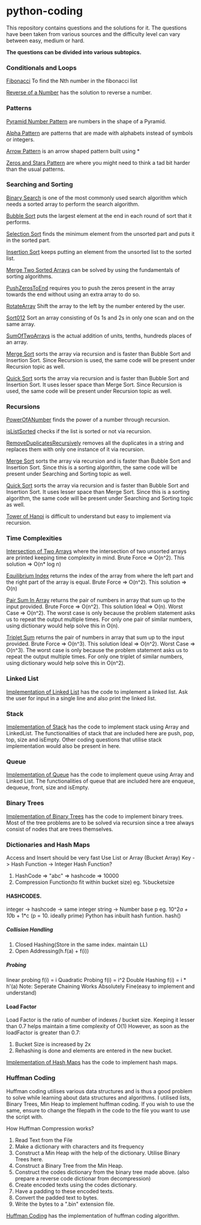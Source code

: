 # python-coding

This repository contains questions and the solutions for it.
The questions have been taken from various sources and the difficulty level can vary between easy, medium or hard.

**The questions can be divided into various subtopics.**

### Conditionals and Loops
[Fibonacci](https://github.com/karanmalh0tra/python-coding/tree/master/NthFibonacciNumber) To find the Nth number in the fibonacci list

[Reverse of a Number](https://github.com/karanmalh0tra/python-coding/tree/master/ReverseOfANumber) has the solution to reverse a number.

### Patterns

[Pyramid Number Pattern](https://github.com/karanmalh0tra/python-coding/tree/master/PyramidNumberPattern) are numbers in the shape of a Pyramid.

[Alpha Pattern](https://github.com/karanmalh0tra/python-coding/blob/master/AlphaPattern) are patterns that are made with alphabets instead of symbols or integers.

[Arrow Pattern](https://github.com/karanmalh0tra/python-coding/tree/master/ArrowPattern) is an arrow shaped pattern built using *

[Zeros and Stars Pattern](https://github.com/karanmalh0tra/python-coding/tree/master/ZerosAndStarsPattern) are where you might need to think a tad bit harder than the usual patterns.

### Searching and Sorting
[Binary Search](https://github.com/karanmalh0tra/python-coding/tree/master/BinarySearch) is one of the most commonly used search algorithm which needs a sorted array to perform the search algorithm.

[Bubble Sort](https://github.com/karanmalh0tra/python-coding/tree/master/BubbleSort) puts the largest element at the end in each round of sort that it performs.

[Selection Sort](https://github.com/karanmalh0tra/python-coding/tree/master/SelectionSort) finds the minimum element from the unsorted part and puts it in the sorted part.

[Insertion Sort](https://github.com/karanmalh0tra/python-coding/tree/master/InsertionSort) keeps putting an element from the unsorted list to the sorted list.

[Merge Two Sorted Arrays](https://github.com/karanmalh0tra/python-coding/tree/master/MergeTwoSortedArrays) can be solved by using the fundamentals of sorting algorithms.

[PushZerosToEnd](https://github.com/karanmalh0tra/python-coding/tree/master/PushZerosToEnd) requires you to push the zeros present in the array towards the end without using an extra array to do so.

[RotateArray](https://github.com/karanmalh0tra/python-coding/tree/master/RotateArray) Shift the array to the left by the number entered by the user.

[Sort012](https://github.com/karanmalh0tra/python-coding/tree/master/Sort012) Sort an array consisting of 0s 1s and 2s in only one scan and on the same array.

[SumOfTwoArrays](https://github.com/karanmalh0tra/python-coding/tree/master/SumOfTwoArrays) is the actual addition of units, tenths, hundreds places of an array.

[Merge Sort](https://github.com/karanmalh0tra/python-coding/tree/master/MergeSort) sorts the array via recursion and is faster than Bubble Sort and Insertion Sort. Since Recursion is used, the same code will be present under Recursion topic as well.

[Quick Sort](https://github.com/karanmalh0tra/python-coding/tree/master/QuickSort) sorts the array via recursion and is faster than Bubble Sort and Insertion Sort. It uses lesser space than Merge Sort. Since Recursion is used, the same code will be present under Recursion topic as well.


### Recursions

[PowerOfANumber](https://github.com/karanmalh0tra/python-coding/tree/master/PowerOfANumber) finds the power of a number through recursion.

[isListSorted](https://github.com/karanmalh0tra/python-coding/tree/master/isListSorted) checks if the list is sorted or not via recursion.

[RemoveDuplicatesRecursively](https://github.com/karanmalh0tra/python-coding/tree/master/RemoveDuplicatesRecursively) removes all the duplicates in a string and replaces them with only one instance of it via recursion.

[Merge Sort](https://github.com/karanmalh0tra/python-coding/tree/master/MergeSort) sorts the array via recursion and is faster than Bubble Sort and Insertion Sort. Since this is a sorting algorithm, the same code will be present under Searching and Sorting topic as well.

[Quick Sort](https://github.com/karanmalh0tra/python-coding/tree/master/QuickSort) sorts the array via recursion and is faster than Bubble Sort and Insertion Sort. It uses lesser space than Merge Sort. Since this is a sorting algorithm, the same code will be present under Searching and Sorting topic as well.

[Tower of Hanoi](https://github.com/karanmalh0tra/python-coding/tree/master/TowerOfHanoi) is difficult to understand but easy to implement via recursion.


### Time Complexities

[Intersection of Two Arrays](https://github.com/karanmalh0tra/python-coding/tree/master/IntersectonOfTwoArrays) where the intersection of two unsorted arrays are printed keeping time complexity in mind. Brute Force => O(n^2). This solution => O(n* log n)

[Equilibrium Index](https://github.com/karanmalh0tra/python-coding/tree/master/ArrayEquilibriumIndex) returns the index of the array from where the left part and the right part of the array is equal. Brute Force => O(n^2). This solution => O(n)

[Pair Sum In Array](https://github.com/karanmalh0tra/python-coding/tree/master/PairSumInArray) returns the pair of numbers in array that sum up to the input provided. Brute Force => O(n^2). This solution Ideal => O(n). Worst Case => O(n^2). The worst case is only because the problem statement asks us to repeat the output multiple times. For only one pair of similar numbers, using dictionary would help solve this in O(n).

[Triplet Sum](https://github.com/karanmalh0tra/python-coding/tree/master/TripletSum) returns the pair of numbers in array that sum up to the input provided. Brute Force => O(n^3). This solution Ideal => O(n^2). Worst Case => O(n^3). The worst case is only because the problem statement asks us to repeat the output multiple times. For only one triplet of similar numbers, using dictionary would help solve this in O(n^2).

### Linked List

[Implementation of Linked List](https://github.com/karanmalh0tra/python-coding/tree/master/LinkedListImplementation) has the code to implement a linked list. Ask the user for input in a single line and also print the linked list.

### Stack

[Implementation of Stack](https://github.com/karanmalh0tra/python-coding/tree/master/StackImplementation) has the code to implement stack using Array and LinkedList. The functionalities of stack that are included here are push, pop, top, size and isEmpty.
Other coding questions that utilise stack implementation would also be present in here.

### Queue

[Implementation of Queue](https://github.com/karanmalh0tra/python-coding/tree/master/QueueImplementation) has the code to implement queue using Array and Linked List. The functionalities of queue that are included here are enqueue, dequeue, front, size and isEmpty.

### Binary Trees

[Implementation of Binary Trees](https://github.com/karanmalh0tra/python-coding/tree/master/BinaryTreeImplementation) has the code to implement binary trees. Most of the tree problems are to be solved via recursion since a tree always consist of nodes that are trees themselves.

### Dictionaries and Hash Maps
Access and Insert should be very fast
Use List or Array (Bucket Array)
Key -> Hash Function -> Integer
Hash Function?
  1. HashCode => "abc" => hashcode => 10000
  2. Compression Function(to fit within bucket size) eg. %bucketsize
#### HASHCODES.
 integer -> hashcode -> same integer
 string -> Number base p eg. 10^2*a + 10*b + 1*c (p = 10. ideally prime)
Python has inbuilt hash funtion. hash()
##### Collision Handling
  1. Closed Hashing(Store in the same index. maintain LL)
  2. Open Addressing(h.f(a) + f(i))
##### Probing
linear probing f(i) = i
Quadratic Probing f(i) = i^2
Double Hashing f(i) = i * h'(a)
Note: Seperate Chaining Works Absolutely Fine(easy to implement and understand)

#### Load Factor
Load Factor is the ratio of number of indexes / bucket size.
Keeping it lesser than 0.7 helps maintain a time complexity of O(1)
However, as soon as the loadFactor is greater than 0.7:
  1. Bucket Size is increased by 2x
  2. Rehashing is done and elements are entered in the new bucket.

[Implementation of Hash Maps](https://github.com/karanmalh0tra/python-coding/tree/master/Dictionaries&HashMaps) has the code to implement hash maps.


### Huffman Coding

Huffman coding utilises various data structures and is thus a good problem to solve while learning about data structures and algorithms.
I utilised lists, Binary Trees, Min Heap to implement huffman coding.
If you wish to use the same, ensure to change the filepath in the code to the file you want to use the script with.

How Huffman Compression works?
  1. Read Text from the File
  2. Make a dictionary with characters and its frequency
  3. Construct a Min Heap with the help of the dictionary. Utilise Binary Trees here.
  4. Construct a Binary Tree from the Min Heap.
  5. Construct the codes dictionary from the binary tree made above. (also prepare a reverse code dictionar from decompression)
  6. Create encoded texts using the codes dictionary.
  7. Have a padding to these encoded texts.
  8. Convert the padded text to bytes.
  9. Write the bytes to a ".bin" extension file.

[Huffman Coding](https://github.com/karanmalh0tra/python-coding/tree/master/HuffmanCoding) has the implementation of huffman coding algorithm.
